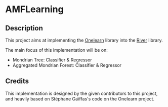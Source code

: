 # AMFLearning

## Description

This project aims at implementing the [Onelearn](https://github.com/onelearn/onelearn) library into the [River](https://github.com/online-ml/river) library.

The main focus of this implementation will be on:
- Mondrian Tree: Classifier & Regressor
- Aggregated Mondrian Forest: Classifier & Regressor

## Credits

This implementation is designed by the given contributors to this project, and heavily based on Stéphane Gaïffas's code on the Onelearn project.
